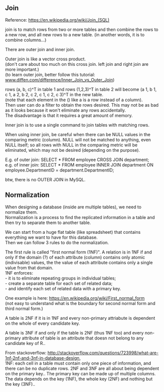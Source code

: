 Join
---------------------

Reference: https://en.wikipedia.org/wiki/Join_(SQL)

join is to match rows from two or more tables and then combine the rows
to a new row, and all new rows to a new table.
(in another words, it is to combine columns...) 

There are outer join and inner join.

Outer join is like a vector cross product.  
(don't care about too much on this cross join. left join and right join are more important.)  
(to learn outer join, better follow this tutorial: www.diffen.com/difference/Inner_Join_vs_Outer_Join)  

rows (a, b, c)^T in table 1 and rows (1,2,3)^T in table 2 will become
(a 1, b 1, c 1, a 2, b 2, c 2, c 1, c 2, c 3)^T in the new table.  
(note that each element in the () like a is a row instead of a column).  
Then user can do a filter to obtain the rows desired.
This may not be as bad as it looks because it won't eliminate any rows accidentally.  
The disadvantage is that it requires a great amount of memory.

Inner join is to use a single command to join tables with matching rows.

When using inner join, be careful when there can be NULL values in the comparing metric (column).
NULL will not be matched to anything, even NULL itself;
so all rows with NULL in the comparing metric will be eliminated,
which may not be desired (depending on the purpose).

E.g. of outer join: SELECT * FROM employee CROSS JOIN department;  
e.g. of inner join: SELECT * FROM employee INNER JOIN department ON employee.DepartmentID = department.DepartmentID;

btw, there is no OUTER JOIN in MySQL.


Normalization
---------------------

When designing a database (inside are multiple tables), we need to normalize them.  
Normalization is a process to find the replicated information in a table and then try to separate them to another table.

We can start from a huge flat table (like spreadsheet) that contains everything we want to have for this database.  
Then we can follow 3 rules to do the normalization.

The first rule is called "first normal form (1NF)".
A relation is in 1NF if and only if the domain (?) of each attribute (column) contains only atomic (indivisable) values,
the the value of each attribute contains only a single value from that domain.  
1NF enforces:  
	- it is to eliminate repeating groups in individual tables;  
	- create a separate table for each set of related data;  
	- and identify each set of related data with a primary key.

One example is here: https://en.wikipedia.org/wiki/First_normal_form  
(not easy to understand what is the boundary for second normal form and third normal form.)

A table is 2NF if it is in 1NF and every non-primary attriabute is dependent on the whole of every candidate key.

A table is 3NF if and only if the table is 2NF (thus 1NF too) and 
every non-primary attribute of table is an attribute that doesn not belong to any candidate key of R..

From stackoverflow: http://stackoverflow.com/questions/723998/what-are-1nf-2nf-and-3nf-in-database-design,  
1NF: each cell in a table must contain only one piece of information, and there can be no duplicate rows.
2NF and 3NF are all about being dependent on the primary key.. 
The primary key can be made up of multiple columns.  
The data depends on the key (1NF), the whole key (2NF) and nothing but the key (3NF)..
